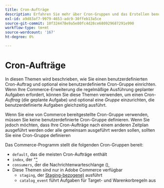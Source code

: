 ```yaml
---
title: Cron-Aufträge
description: Erfahren Sie mehr über Cron-Gruppen und das Erstellen benutzerdefinierter Cron-Aufträge in Adobe Commerce. Erkunden Sie die Einrichtung geplanter Aufgaben und die Cron-Gruppenkonfiguration.
exl-id: a9d83af7-9979-4653-adc9-30ffeb13a5ce
source-git-commit: 10f324478e9a5e80fc4d28ce680929687291e990
workflow-type: tm+mt
source-wordcount: '167'
ht-degree: 0%

---
```


# Cron-Aufträge

In diesen Themen wird beschrieben, wie Sie einen benutzerdefinierten Cron-Auftrag und optional eine benutzerdefinierte Cron-Gruppe einrichten. Wenn Ihre Commerce-Erweiterung die regelmäßige Ausführung geplanter Aufgaben erfordert, können Sie diese Themen verwenden, um einen Cron-_Auftrag_ (die geplante Aufgabe) und optional eine _Gruppe_ einzurichten, die benutzerdefinierte Aufgaben gleichzeitig ausführt.

Wenn Sie eine von Commerce bereitgestellte Cron-Gruppe verwenden, müssen Sie keine benutzerdefinierte Cron-Gruppe definieren. Wenn Sie jedoch möchten, dass Ihre Cron-Aufträge nach einem anderen Zeitplan ausgeführt werden oder alle gemeinsam ausgeführt werden sollen, sollten Sie eine Cron-Gruppe definieren

Das Commerce-Programm stellt die folgenden Cron-Gruppen bereit:

- `default`, das die meisten Cron-Aufträge enthält
- `index`, der &quot;[&quot; &#x200B;](../cli/manage-indexers.md)
- `consumers`, der die Nachrichtenwarteschlange ([) &#x200B;](../cli/start-message-queues.md)
- Diese Themen sind nur in Adobe Commerce verfügbar
   - `staging`, der [Staging-bezogene) &#x200B;](https://experienceleague.adobe.com/de/docs/commerce-admin/content-design/staging/content-staging) ausführt
   - `catalog_event` führt Aufgaben für Target- und Warenkorbregeln aus
